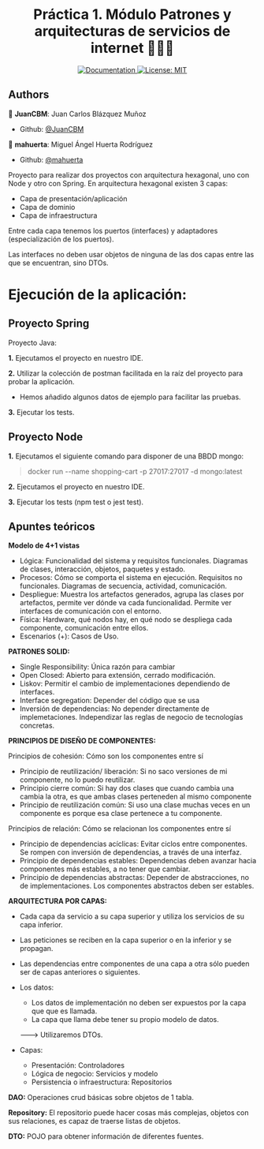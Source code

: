 <h1 align="center">Práctica 1. Módulo Patrones y arquitecturas de servicios de internet 👨🏻‍💻 </h1>

<p align="center">
  <a href="/docs" target="_blank">
    <img alt="Documentation" src="https://img.shields.io/badge/documentation-yes-brightgreen.svg" />
  </a>
  <a href="#" target="_blank">
    <img alt="License: MIT" src="https://img.shields.io/badge/License-MIT-yellow.svg" />
  </a>
</p>

## Authors
👤 **JuanCBM**: Juan Carlos Blázquez Muñoz
* Github: [@JuanCBM](https://github.com/JuanCBM)

👤 **mahuerta**: Miguel Ángel Huerta Rodríguez
* Github: [@mahuerta](https://github.com/mahuerta)

Proyecto para realizar dos proyectos con arquitectura hexagonal, uno con Node y otro con Spring.
En arquitectura hexagonal existen 3 capas:
- Capa de presentación/aplicación
- Capa de dominio
- Capa de infraestructura

Entre cada capa tenemos los puertos (interfaces) y adaptadores (especialización de los puertos).

Las interfaces no deben usar objetos de ninguna de las dos capas entre las que se encuentran, sino DTOs.

# Ejecución de la aplicación:
## Proyecto Spring
Proyecto Java:

**1.** Ejecutamos el proyecto en nuestro IDE.

**2.** Utilizar la colección de postman facilitada en la raíz del proyecto para probar la aplicación.

* Hemos añadido algunos datos de ejemplo para facilitar las pruebas.

**3.** Ejecutar los tests.

## Proyecto Node
**1.** Ejecutamos el siguiente comando para disponer de una BBDD mongo:
> docker run --name shopping-cart  -p 27017:27017 -d mongo:latest

**2.** Ejecutamos el proyecto en nuestro IDE.

**3.** Ejecutar los tests (npm test o jest test).

## Apuntes teóricos
**Modelo de 4+1 vistas**
- Lógica: Funcionalidad del sistema y requisitos funcionales. Diagramas de clases, interacción, objetos, paquetes y estado.
- Procesos: Cómo se comporta el sistema en ejecución. Requisitos no funcionales. Diagramas de secuencia, actividad, comunicación.
- Despliegue: Muestra los artefactos generados, agrupa las clases por artefactos, permite ver dónde va cada funcionalidad. Permite ver interfaces de comunicación con el entorno.
- Física: Hardware, qué nodos hay, en qué nodo se despliega cada componente, comunicación entre ellos.
- Escenarios (+): Casos de Uso.

**PATRONES SOLID:**
- Single Responsibility: Única razón para cambiar
- Open Closed: Abierto para extensión, cerrado modificación.
- Liskov: Permitir el cambio de implementaciones dependiendo de interfaces.
- Interface segregation: Depender del código que se usa
- Inversión de dependencias: No depender directamente de implemetaciones. Independizar las reglas de negocio de tecnologías concretas.

**PRINCIPIOS DE DISEÑO DE COMPONENTES:**

Principios de cohesión: Cómo son los componentes entre sí
- Principio de reutilización/ liberación: Si no saco versiones de mi componente, no lo puedo reutilizar.
- Principio cierre común: Si hay dos clases que cuando cambia una cambia la otra, es que ambas clases perteneden al mismo componente
- Principio de reutilización común: Si uso una clase muchas veces en un componente es porque esa clase pertenece a tu componente.

Principios de relación: Cómo se relacionan los componentes entre sí
- Principio de dependencias acíclicas: Evitar ciclos entre componentes. Se rompen con inversión de dependencias, a través de una interfaz.
- Principio de dependencias estables: Dependencias deben avanzar hacia componentes más estables, a no tener que cambiar.
- Principio de dependencias abstractas: Depender de abstracciones, no de implementaciones. Los componentes abstractos deben ser estables.

**ARQUITECTURA POR CAPAS:**
- Cada capa da servicio a su capa superior y utiliza los servicios de su capa inferior.
- Las peticiones se reciben en la capa superior o en la inferior y se propagan.
- Las dependencias entre componentes de una capa a otra sólo pueden ser de capas anteriores o siguientes.
- Los datos:
	- Los datos de implementación no deben ser expuestos por la capa que que es llamada.
	- La capa que llama debe tener su propio modelo de datos.
	
	---> Utilizaremos DTOs.
- Capas:
	- Presentación: Controladores
	- Lógica de negocio: Servicios y modelo
	- Persistencia o infraestructura: Repositorios

**DAO:**
Operaciones crud básicas sobre objetos de 1 tabla.

**Repository:**
El repositorio puede hacer cosas más complejas, objetos con sus relaciones, es capaz de traerse listas de objetos.

**DTO:**
POJO para obtener información de diferentes fuentes.




